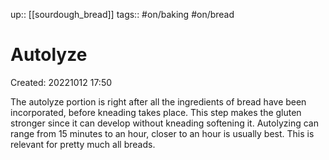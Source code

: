 up:: [[sourdough_bread]]
tags:: #on/baking #on/bread

# Autolyze

Created: 20221012 17:50

The autolyze portion is right after all the ingredients of bread have been incorporated, before kneading takes place.
This step makes the gluten stronger since it can develop without kneading softening it.
Autolyzing can range from 15 minutes to an hour, closer to an hour is usually best.
This is relevant for pretty much all breads.
